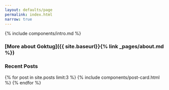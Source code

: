 ```yaml
---
layout: defaults/page
permalink: index.html
narrow: true
---
```


{% include components/intro.md %}

### [More about Goktug]({{ site.baseurl}}{% link _pages/about.md %})

### Recent Posts

{% for post in site.posts limit:3 %}
{% include components/post-card.html %}
{% endfor %}


